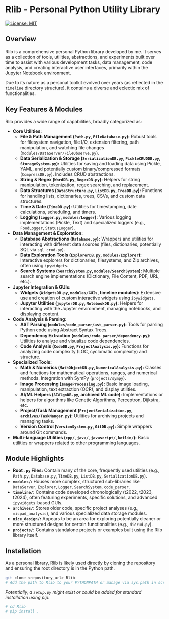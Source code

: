 # Rlib - Personal Python Utility Library

[![License: MIT](https://img.shields.io/badge/License-MIT-yellow.svg)](https://opensource.org/licenses/MIT) <!-- Placeholder - Add actual license -->

## Overview

Rlib is a comprehensive personal Python library developed by me. It serves as a collection of tools, utilities, abstractions, and experiments built over time to assist with various development tasks, data management, code analysis, and creating interactive user interfaces, primarily within the Jupyter Notebook environment.

Due to its nature as a personal toolkit evolved over years (as reflected in the `timeline` directory structure), it contains a diverse and eclectic mix of functionalities.

## Key Features & Modules

Rlib provides a wide range of capabilities, broadly categorized as:

*   **Core Utilities:**
    *   **File & Path Management (`Path.py`, `FileDatabase.py`):** Robust tools for filesystem navigation, file I/O, extension filtering, path manipulation, and watching file changes (`modules/DataServer/FileObserve.py`).
    *   **Data Serialization & Storage (`SerializationDB.py`, `PickleCRUDDB.py`, `StorageSystem.py`):** Utilities for saving and loading data using Pickle, YAML, and potentially custom binary/compressed formats (`CompressDB.py`). Includes CRUD abstractions.
    *   **String & Regex (`WordDB.py`, `RegexDB.py`):** Helpers for string manipulation, tokenization, regex searching, and replacement.
    *   **Data Structures (`DataStructure.py`, `ListDB.py`, `TreeDB.py`):** Functions for handling lists, dictionaries, trees, CSVs, and custom data structures.
    *   **Time & Date (`TimeDB.py`):** Utilities for timestamping, date calculations, scheduling, and timers.
    *   **Logging (`Logger.py`, `modules/Logger`):** Various logging implementations (Pickle, Text) and specialized loggers (e.g., `FoodLogger`, `StatusLogger`).
*   **Data Management & Exploration:**
    *   **Database Abstractions (`Database.py`):** Wrappers and utilities for interacting with different data sources (files, dictionaries, potentially SQL via `sql_crud.py`).
    *   **Data Exploration Tools (`ExplorerDB.py`, `modules/Explorer`):** Interactive explorers for dictionaries, filesystems, and Zip archives, often using `ipywidgets`.
    *   **Search Systems (`SearchSystem.py`, `modules/SearchSystem`):** Multiple search engine implementations (Dictionary, File Content, PDF, URL, etc.).
*   **Jupyter Integration & GUIs:**
    *   **Widgets (`WidgetsDB.py`, `modules/GUIs`, timeline modules):** Extensive use and creation of custom interactive widgets using `ipywidgets`.
    *   **Jupyter Utilities (`jupyterDB.py`, `NotebookDB.py`):** Helpers for interacting with the Jupyter environment, managing notebooks, and displaying content.
*   **Code Analysis & Parsing:**
    *   **AST Parsing (`modules/code_parser/ast_parser.py`):** Tools for parsing Python code using Abstract Syntax Trees.
    *   **Dependency Extraction (`modules/code_parser/dependency.py`):** Utilities to analyze and visualize code dependencies.
    *   **Code Analysis (`CodeDB.py`, `ProjectAnalysis.py`):** Functions for analyzing code complexity (LOC, cyclomatic complexity) and structure.
*   **Specialized Tools:**
    *   **Math & Numerics (`MathObjectDB.py`, `NumericalAnalysis.py`):** Classes and functions for mathematical operations, ranges, and numerical methods. Integration with SymPy (`projects/sympy`).
    *   **Image Processing (`ImageProcessing.py`):** Basic image loading, manipulation, text extraction (OCR), and display utilities.
    *   **AI/ML Helpers (`AIAlgoDB.py`, archived ML code):** Implementations or helpers for algorithms like Genetic Algorithms, Perceptron, Dijkstra, etc.
    *   **Project/Task Management (`ProjectSerialization.py`, `archives/TaskManger.py`):** Utilities for archiving projects and managing tasks.
    *   **Version Control (`VersionSystem.py`, `GitDB.py`):** Simple wrappers around Git commands.
*   **Multi-language Utilities (`cpp/`, `java/`, `javascript/`, `kotlin/`):** Basic utilities or wrappers related to other programming languages.

## Module Highlights

*   **Root `.py` Files:** Contain many of the core, frequently used utilities (e.g., `Path.py`, `Database.py`, `TimeDB.py`, `ListDB.py`, `SerializationDB.py`).
*   **`modules/`:** Houses more complex, structured sub-libraries like `DataServer`, `Explorer`, `Logger`, `SearchSystem`, `code_parser`.
*   **`timeline/`:** Contains code developed chronologically (t2022, t2023, t2024), often featuring experiments, specific solutions, and advanced `ipywidgets`-based GUIs.
*   **`archives/`:** Stores older code, specific project analyses (e.g., `micpad_analysis`), and various specialized data storage modules.
*   **`nice_design/`:** Appears to be an area for exploring potentially cleaner or more structured designs for certain functionalities (e.g., `dicrud.py`).
*   **`projects/`:** Contains standalone projects or examples built using the Rlib library itself.

## Installation

As a personal library, Rlib is likely used directly by cloning the repository and ensuring the root directory is in the Python path.

```bash
git clone <repository_url> Rlib
# Add the path to Rlib to your PYTHONPATH or manage via sys.path in scripts/notebooks
```

*Potentially, a `setup.py` might exist or could be added for standard installation using pip:*

```bash
# cd Rlib
# pip install .
```

